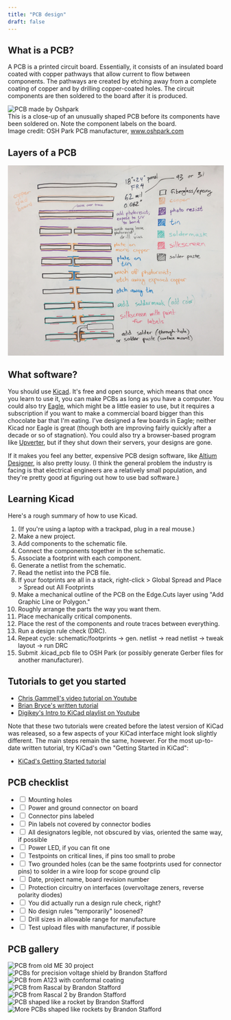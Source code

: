 ```yaml
---
title: "PCB design"
draft: false
---
```


## What is a PCB?

A PCB is a printed circuit board. Essentially, it consists of an insulated board coated with copper pathways that allow current to flow between components. The pathways are created by etching away from a complete coating of copper and by drilling copper-coated holes. The circuit components are then soldered to the board after it is produced. 


![PCB made by Oshpark](/img/PCB_OshPark.png)  
This is a close-up of an unusually shaped PCB before its components have been soldered on. Note the component labels on the board.   
Image credit: OSH Park PCB manufacturer, www.oshpark.com

## Layers of a PCB

![layers of a PCB](/img/pcb-fabrication-layers.jpg)

## What software?

You should use [Kicad](https://kicad-pcb.org). It's free and open source, which means that once you learn to use it, you can make PCBs as long as you have a computer. You could also try [Eagle](https://www.autodesk.com/products/eagle/overview), which might be a little easier to use, but it requires a subscription if you want to make a commercial board bigger than this chocolate bar that I'm eating. I've designed a few boards in Eagle; neither Kicad nor Eagle is great (though both are improving fairly quickly after a decade or so of stagnation). You could also try a browser-based program like [Upverter](https://upverter.com), but if they shut down their servers, your designs are gone.

If it makes you feel any better, expensive PCB design software, like [Altium Designer](http://altium.com), is also pretty lousy. (I think the general problem the industry is facing is that electrical engineers are a relatively small population, and they're pretty good at figuring out how to use bad software.)

## Learning Kicad

Here's a rough summary of how to use Kicad.

1.  (If you're using a laptop with a trackpad, plug in a real mouse.)
2.  Make a new project.
3.  Add components to the schematic file.
4.  Connect the components together in the schematic.
5.  Associate a footprint with each component.
6.  Generate a netlist from the schematic.
7.  Read the netlist into the PCB file.
8.  If your footprints are all in a stack, right-click > Global Spread and Place > Spread out All Footprints
9.  Make a mechanical outline of the PCB on the Edge.Cuts layer using "Add Graphic Line or Polygon."
10.  Roughly arrange the parts the way you want them.
11.  Place mechanically critical components.
12.  Place the rest of the components and route traces between everything.
13.  Run a design rule check (DRC).
14.  Repeat cycle: schematic/footprints -> gen. netlist -> read netlist -> tweak layout -> run DRC
15.  Submit .kicad_pcb file to OSH Park (or possibly generate Gerber files for another manufacturer).

## Tutorials to get you started

*   [Chris Gammell's video tutorial on Youtube](https://www.youtube.com/watch?v=PlDOnSHkX2c)
*   [Brian Bryce's written tutorial](http://babryce.com/kicad/tutorial.html)
*   [Digikey's Intro to KiCad playlist on Youtube](https://www.youtube.com/watch?v=vaCVh2SAZY4) 

Note that these two tutorials were created before the latest version of KiCad was released, so a few aspects of your KiCad interface might look slightly different. The main steps remain the same, however. For the most up-to-date written tutorial, try KiCad's own "Getting Started in KiCad":
*   [KiCad's Getting Started tutorial](https://docs.kicad-pcb.org/#_getting_started)


## PCB checklist

*   <input type="checkbox"> Mounting holes
*   <input type="checkbox"> Power and ground connector on board
*   <input type="checkbox"> Connector pins labeled
*   <input type="checkbox"> Pin labels not covered by connector bodies
*   <input type="checkbox"> All designators legible, not obscured by vias, oriented the same way, if possible
*   <input type="checkbox"> Power LED, if you can fit one
*   <input type="checkbox"> Testpoints on critical lines, if pins too small to probe
*   <input type="checkbox"> Two grounded holes (can be the same footprints used for connector pins) to solder in a wire loop for scope ground clip
*   <input type="checkbox"> Date, project name, board revision number
*   <input type="checkbox"> Protection circuitry on interfaces (overvoltage zeners, reverse polarity diodes)
*   <input type="checkbox"> You did actually run a design rule check, right?
*   <input type="checkbox"> No design rules "temporarily" loosened?
*   <input type="checkbox"> Drill sizes in allowable range for manufacture
*   <input type="checkbox"> Test upload files with manufacturer, if possible

## PCB gallery

![PCB from old ME 30 project](/img/pcb-from-me93.jpg)
![PCBs for precision voltage shield by Brandon Stafford](/img/pcb-precision-voltage-shield.jpg)
![PCB from A123 with conformal coating](/img/pcb-a123-conformal-coating.jpg)
![PCB from Rascal by Brandon Stafford](/img/pcb-rascal.jpg)
![PCB from Rascal 2 by Brandon Stafford](/img/pcb-rascal-2.jpg)
![PCB shaped like a rocket by Brandon Stafford](/img/pcb-rocket-dmx.jpg)
![More PCBs shaped like rockets by Brandon Stafford](/img/85CCD426-0322-41C7-99F0-C3C01B5EF2C8.jpeg)
